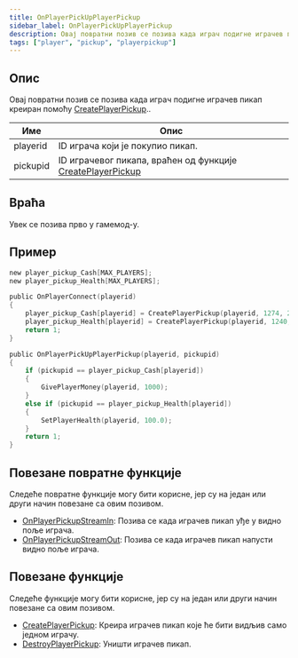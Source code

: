 ```yaml
---
title: OnPlayerPickUpPlayerPickup
sidebar_label: OnPlayerPickUpPlayerPickup
description: Овај повратни позив се позива када играч подигне играчев пикап креиран помоћу CreatePlayerPickup.
tags: ["player", "pickup", "playerpickup"]
---
```


<VersionWarnSR name='повратна функција' version='omp v1.1.0.2612' />

## Опис

Овај повратни позив се позива када играч подигне играчев пикап креиран помоћу [CreatePlayerPickup](../functions/CreatePlayerPickup)..

| Име      | Опис                                                                                    |
|----------|-----------------------------------------------------------------------------------------|
| playerid | ID играча који је покупио пикап.                                                        |
| pickupid | ID играчевог пикапа, враћен од функције [CreatePlayerPickup](../functions/CreatePlayerPickup)     |

## Враћа

Увек се позива прво у гамемод-у.

## Пример

```c
new player_pickup_Cash[MAX_PLAYERS];
new player_pickup_Health[MAX_PLAYERS];

public OnPlayerConnect(playerid)
{
    player_pickup_Cash[playerid] = CreatePlayerPickup(playerid, 1274, 2, 2009.8658, 1220.0293, 10.8206, -1);
    player_pickup_Health[playerid] = CreatePlayerPickup(playerid, 1240, 2, 2009.8474, 1218.0459, 10.8175, -1);
    return 1;
}

public OnPlayerPickUpPlayerPickup(playerid, pickupid)
{
    if (pickupid == player_pickup_Cash[playerid])
    {
        GivePlayerMoney(playerid, 1000);
    }
    else if (pickupid == player_pickup_Health[playerid])
    {
        SetPlayerHealth(playerid, 100.0);
    }
    return 1;
}
```

## Повезане повратне функције

Следеће повратне функције могу бити корисне, јер су на један или други начин повезане са овим позивом.

- [OnPlayerPickupStreamIn](OnPlayerPickupStreamIn): Позива се када играчев пикап уђе у видно поље играча.
- [OnPlayerPickupStreamOut](OnPlayerPickupStreamOut): Позива се када играчев пикап напусти видно поље играча.

## Повезане функције

Следеће функције могу бити корисне, јер су на један или други начин повезане са овим позивом.

- [CreatePlayerPickup](../functions/CreatePlayerPickup): Креира играчев пикап које ће бити видљив само једном играчу.
- [DestroyPlayerPickup](../functions/DestroyPlayerPickup): Уништи играчев пикап.
